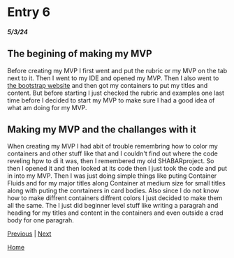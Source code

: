 # Entry 6
##### 5/3/24

## The begining of making my MVP

 Before creating my MVP I first went and put the rubric or my MVP on the tab next to it. Then I went to my IDE and opened my MVP. Then I also went to [the bootstrap website](https://getbootstrap.com/) and then got my containers to put my titles and content. But before starting I just checked the rubric and examples one last time before I decided to start my MVP to make sure I had a good idea of what  am doing for my MVP.

 
## Making my MVP and the challanges with it

When creating my MVP I had abit of trouble remembring how to color my containers and other stuff like that and I couldn't find out where the code reveling hpw to di it was, then I remembered my old SHABARproject. So then I opened it and then looked at its code then I just took the code and put in into my MVP. Then I was just doing simple things like puting Container Fluids and  for my major titles along Container at medium size for small titles along with puting the conrtainers in card bodies. Also since I do not know how to make diffrent containers diffrent colors I just decided to make them all the same. The I just did beginner level stuff like writing a paragrah and heading for my titles and content in the containers and even outside a crad body for one paragrah.

[Previous](entry05.md) | [Next](entry07.md)

[Home](../README.md)
